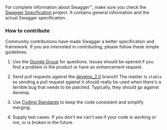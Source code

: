 For complete information about Swagger™, make sure you check the [Swagger Specification](https://github.com/swagger-api/swagger-spec) project. It contains general information and the actual Swagger specification.

### How to contribute
Community contributions have made Swagger a better specification and framework.  If you are interested in contributing, please follow these simple guidelines.

1.  Use the [Google Group](https://groups.google.com/forum/#!forum/swagger-swaggersocket) for questions.  Issues should be opened if you find a problem in the product or have an enhancement request.

2.  Send pull requests against the [develop_2.0](https://github.com/swagger-api/swagger-core/tree/develop_2.0) branch!  The master is `stable` so sending a pull request against it should really be used when there's a terrible bug that needs to be patched.  Typically, they should go against develop.

3.  Use [Coding Standards](https://github.com/swagger-api/swagger-core/wiki/Coding-Standards) to keep the code consistent and simplify merging.

4.  Supply test cases.  If you don't we can't see if your code is working or not, or is broken in the future.